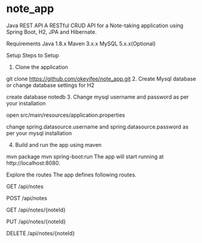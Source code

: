 # note_app

Java REST API
A RESTful CRUD API for a Note-taking application using Spring Boot, H2, JPA and Hibernate.

Requirements
Java 1.8.x
Maven 3.x.x
MySQL 5.x.x(Optional)

Setup
Steps to Setup
1. Clone the application

git clone https://github.com/okeyifee/note_app.git
2. Create Mysql database or change database settings for H2

create database notedb
3. Change mysql username and password as per your installation

open src/main/resources/application.properties

change spring.datasource.username and spring.datasource.password as per your mysql installation

4. Build and run the app using maven

mvn package
mvn spring-boot:run
The app will start running at http://localhost:8080.

Explore the routes
The app defines following routes.

GET /api/notes

POST /api/notes

GET /api/notes/{noteId}

PUT /api/notes/{noteId}

DELETE /api/notes/{noteId}

